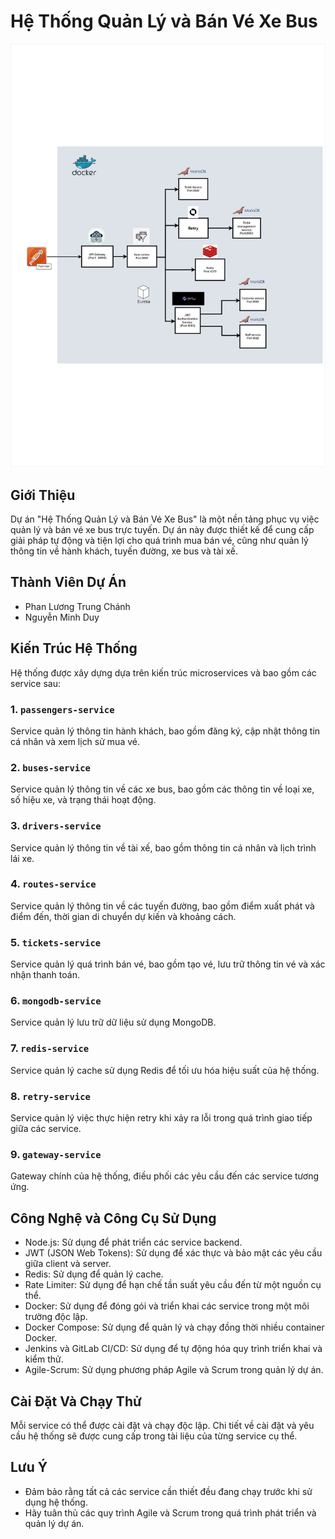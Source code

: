 # Hệ Thống Quản Lý và Bán Vé Xe Bus

![Mô hình kiến trúc hạ tầng MVC](https://github.com/trungchanh2002/BTL_KTTKPM/blob/main/images/Duy_Chanh_PP.png)

## Giới Thiệu

Dự án "Hệ Thống Quản Lý và Bán Vé Xe Bus" là một nền tảng phục vụ việc quản lý và bán vé xe bus trực tuyến. Dự án này được thiết kế để cung cấp giải pháp tự động và tiện lợi cho quá trình mua bán vé, cũng như quản lý thông tin về hành khách, tuyến đường, xe bus và tài xế.

## Thành Viên Dự Án

- Phan Lương Trung Chánh
- Nguyễn Minh Duy

## Kiến Trúc Hệ Thống

Hệ thống được xây dựng dựa trên kiến trúc microservices và bao gồm các service sau:

### 1. `passengers-service`

Service quản lý thông tin hành khách, bao gồm đăng ký, cập nhật thông tin cá nhân và xem lịch sử mua vé.

### 2. `buses-service`

Service quản lý thông tin về các xe bus, bao gồm các thông tin về loại xe, số hiệu xe, và trạng thái hoạt động.

### 3. `drivers-service`

Service quản lý thông tin về tài xế, bao gồm thông tin cá nhân và lịch trình lái xe.

### 4. `routes-service`

Service quản lý thông tin về các tuyến đường, bao gồm điểm xuất phát và điểm đến, thời gian di chuyển dự kiến và khoảng cách.

### 5. `tickets-service`

Service quản lý quá trình bán vé, bao gồm tạo vé, lưu trữ thông tin vé và xác nhận thanh toán.

### 6. `mongodb-service`

Service quản lý lưu trữ dữ liệu sử dụng MongoDB.

### 7. `redis-service`

Service quản lý cache sử dụng Redis để tối ưu hóa hiệu suất của hệ thống.

### 8. `retry-service`

Service quản lý việc thực hiện retry khi xảy ra lỗi trong quá trình giao tiếp giữa các service.

### 9. `gateway-service`

Gateway chính của hệ thống, điều phối các yêu cầu đến các service tương ứng.

## Công Nghệ và Công Cụ Sử Dụng

- Node.js: Sử dụng để phát triển các service backend.
- JWT (JSON Web Tokens): Sử dụng để xác thực và bảo mật các yêu cầu giữa client và server.
- Redis: Sử dụng để quản lý cache.
- Rate Limiter: Sử dụng để hạn chế tần suất yêu cầu đến từ một nguồn cụ thể.
- Docker: Sử dụng để đóng gói và triển khai các service trong một môi trường độc lập.
- Docker Compose: Sử dụng để quản lý và chạy đồng thời nhiều container Docker.
- Jenkins và GitLab CI/CD: Sử dụng để tự động hóa quy trình triển khai và kiểm thử.
- Agile-Scrum: Sử dụng phương pháp Agile và Scrum trong quản lý dự án.

## Cài Đặt Và Chạy Thử

Mỗi service có thể được cài đặt và chạy độc lập. Chi tiết về cài đặt và yêu cầu hệ thống sẽ được cung cấp trong tài liệu của từng service cụ thể.

## Lưu Ý

- Đảm bảo rằng tất cả các service cần thiết đều đang chạy trước khi sử dụng hệ thống.
- Hãy tuân thủ các quy trình Agile và Scrum trong quá trình phát triển và quản lý dự án.
